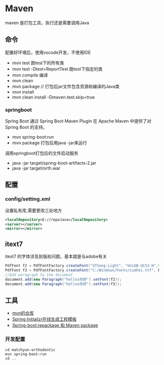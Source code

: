 # Maven

maven 是打包工具，执行还是需要调用Java

## 命令

配置好环境后，使用vscode开发，不使用IDE

- mvn test 跑test下的所有类
- mvn test -Dtest=ReportTest 跑test下指定的类
- mvn compile 编译
- mvn clean
- mvn package // 打包后jar文件包含资源和编译的Java类
- mvn install
- mvn clean install -Dmaven.test.skip=true 

### springboot

Spring Boot 通过 Spring Boot Maven Plugin 在 Apache Maven 中提供了对 Spring Boot 的支持。

- mvn spring-boot:run
- mvn package 打包后用java -jar来运行

调用springboot打包后的文件启动服务

- java -jar target/spring-boot-artifacts-2.jar 
- java -jar target/orth.war

## 配置

### config/setting.xml
设置私有库,需要更改三处地方
```xml
<localRepository>E://repoJava</localRepository>
<server></server>
<mirror></mirror>
```

## itext7

itext7 的字体涉及到版权问题，基本就是与adobe有关

```java
PdfFont f2 = PdfFontFactory.createFont("STSong-Light", "UniGB-UCS2-H",true);
PdfFont f3 = PdfFontFactory.createFont("C:/Windows/Fonts/simhei.ttf", PdfEncodings.IDENTITY_H,true);
//Add paragraph to the document
document.add(new Paragraph("hellos你好").setFont(f2));
document.add(new Paragraph("hellos你好").setFont(f3));
```

## 工具
- [mvn的仓库](https://mvnrepository.com/)
- [ Spring Initializr在线生成工程模板](https://start.spring.io/)
- [Spring-boot:repackage 和 Maven package](https://springdoc.cn/spring-boot-repackage-vs-mvn-package/)


### 开发配置
```shell
cd matchyun-orthodontic
mvn spring-boot:run
cd ..
```